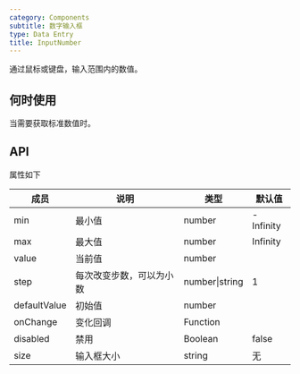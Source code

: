```yaml
---
category: Components
subtitle: 数字输入框
type: Data Entry
title: InputNumber
---
```


通过鼠标或键盘，输入范围内的数值。

## 何时使用

当需要获取标准数值时。

## API

属性如下

| 成员        | 说明           | 类型               | 默认值       |
|-------------|----------------|--------------------|--------------|
| min     | 最小值   | number | -Infinity        |
| max     | 最大值       | number      | Infinity           |
| value     | 当前值       | number      |            |
| step     | 每次改变步数，可以为小数  | number\|string      |  1      |
| defaultValue     | 初始值       | number      |            |
| onChange     | 变化回调       | Function      |            |
| disabled     | 禁用       | Boolean      |      false      |
| size    | 输入框大小  | string      |      无      |
